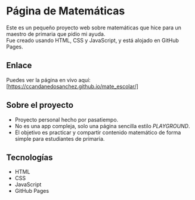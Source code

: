 # Página de Matemáticas 

Este es un pequeño proyecto web sobre matemáticas que hice para un maestro de primaria que pidio mi ayuda.  
Fue creado usando HTML, CSS y JavaScript, y está alojado en GitHub Pages.

## Enlace

Puedes ver la página en vivo aquí: [https://ccandanedosanchez.github.io/mate_escolar/]

## Sobre el proyecto

- Proyecto personal hecho por pasatiempo.
- No es una app compleja, solo una página sencilla estilo *PLAYGROUND*.
- El objetivo es practicar y compartir contenido matemático de forma simple para estudiantes de primaria.

## Tecnologías

- HTML
- CSS
- JavaScript
- GitHub Pages
